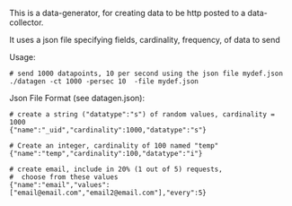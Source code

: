 This is a data-generator, for creating data to be http posted to a data-collector.

It uses a json file specifying fields, cardinality, frequency, of data to send

Usage:
	
	# send 1000 datapoints, 10 per second using the json file mydef.json
	./datagen -ct 1000 -persec 10  -file mydef.json


Json File Format (see datagen.json):

	# create a string ("datatype":"s") of random values, cardinality = 1000
	{"name":"_uid","cardinality":1000,"datatype":"s"}
	
	# Create an integer, cardinality of 100 named "temp"
	{"name":"temp","cardinality":100,"datatype":"i"}
	
	# create email, include in 20% (1 out of 5) requests, 
	#  choose from these values
	{"name":"email","values":["email@email.com","email2@email.com"],"every":5}
	

